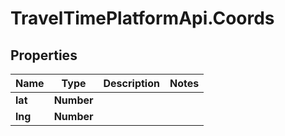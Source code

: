 # TravelTimePlatformApi.Coords

## Properties
Name | Type | Description | Notes
------------ | ------------- | ------------- | -------------
**lat** | **Number** |  | 
**lng** | **Number** |  | 


